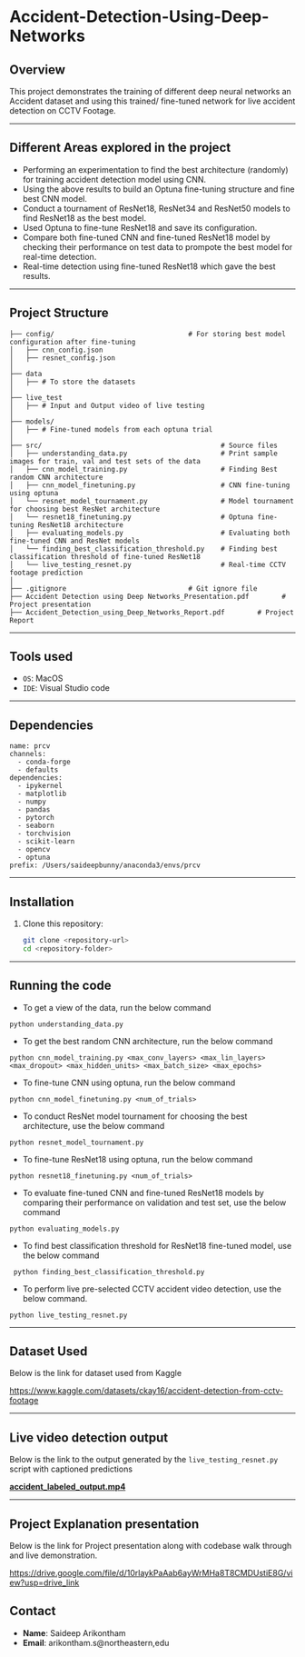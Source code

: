 # Accident-Detection-Using-Deep-Networks

## Overview
This project demonstrates the training of different deep neural networks an Accident dataset and using this trained/ fine-tuned network for live accident detection on CCTV Footage.

---

## Different Areas explored in the project
- Performing an experimentation to find the best architecture (randomly) for training accident detection model using CNN.
- Using the above results to build an Optuna fine-tuning structure and fine best CNN model.
- Conduct a tournament of ResNet18, ResNet34 and ResNet50 models to find ResNet18 as the best model.
- Used Optuna to fine-tune ResNet18 and save its configuration.
- Compare both fine-tuned CNN and fine-tuned ResNet18 model by checking their performance on test data to prompote the best model for real-time detection.
- Real-time detection using fine-tuned ResNet18 which gave the best results.

---

## Project Structure

```
├── config/                                 # For storing best model configuration after fine-tuning
│   ├── cnn_config.json
│   ├── resnet_config.json
│
├── data
│   ├── # To store the datasets
│ 
├── live_test
│   ├── # Input and Output video of live testing
│
├── models/                                
│   ├── # Fine-tuned models from each optuna trial
│
├── src/                                            # Source files
│   ├── understanding_data.py                       # Print sample images for train, val and test sets of the data
│   ├── cnn_model_training.py                       # Finding Best random CNN architecture
│   ├── cnn_model_finetuning.py                     # CNN fine-tuning using optuna
│   └── resnet_model_tournament.py                  # Model tournament for choosing best ResNet architecture
│   └── resnet18_finetuning.py                      # Optuna fine-tuning ResNet18 architecture
│   ├── evaluating_models.py                        # Evaluating both fine-tuned CNN and ResNet models
│   └── finding_best_classification_threshold.py    # Finding best classification threshold of fine-tuned ResNet18
│   └── live_testing_resnet.py                      # Real-time CCTV footage prediction
│
├── .gitignore                              # Git ignore file
├── Accident Detection using Deep Networks_Presentation.pdf        # Project presentation
├── Accident_Detection_using_Deep_Networks_Report.pdf        # Project Report
```

---

## Tools used
- `OS`: MacOS
- `IDE`: Visual Studio code

---

## Dependencies

```
name: prcv
channels:
  - conda-forge
  - defaults
dependencies:
  - ipykernel
  - matplotlib
  - numpy
  - pandas
  - pytorch
  - seaborn
  - torchvision
  - scikit-learn
  - opencv
  - optuna
prefix: /Users/saideepbunny/anaconda3/envs/prcv
```


---

## Installation

1. Clone this repository:
   ```bash
   git clone <repository-url>
   cd <repository-folder>
   ```

---

## Running the code

- To get a view of the data, run the below command

```
python understanding_data.py
```

- To get the best random CNN architecture, run the below command

```
python cnn_model_training.py <max_conv_layers> <max_lin_layers> <max_dropout> <max_hidden_units> <max_batch_size> <max_epochs>
```

- To fine-tune CNN using optuna, run the below command

```
python cnn_model_finetuning.py <num_of_trials>
```

- To conduct ResNet model tournament for choosing the best architecture, use the below command

```
python resnet_model_tournament.py
```

- To fine-tune ResNet18 using optuna, run the below command

```
python resnet18_finetuning.py <num_of_trials>
```

- To evaluate fine-tuned CNN and fine-tuned ResNet18 models by comparing their performance on validation and test set, use the below command

```
python evaluating_models.py
```

- To find best classification threshold for ResNet18 fine-tuned model, use the below command

```
 python finding_best_classification_threshold.py
```

- To perform live pre-selected CCTV accident video detection, use the below command.

```
python live_testing_resnet.py
```

---

## Dataset Used

Below is the link for dataset used from Kaggle

https://www.kaggle.com/datasets/ckay16/accident-detection-from-cctv-footage

---

## Live video detection output

Below is the link to the output generated by the `live_testing_resnet.py` script with captioned predictions

**[accident_labeled_output.mp4](https://github.com/saideep-arikontham/Accident-Detection-using-Deep-Networks/blob/main/live_test/accident_labeled_output.mp4)**

---

## Project Explanation presentation

Below is the link for Project presentation along with codebase walk through and live demonstration.

https://drive.google.com/file/d/10rlaykPaAab6ayWrMHa8T8CMDUstiE8G/view?usp=drive_link


## Contact
- **Name**: Saideep Arikontham
- **Email**: arikontham.s@northeastern,edu